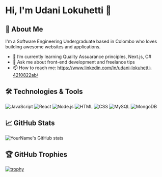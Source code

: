 # Hi, I'm Udani Lokuhetti 👋

## 🚀 About Me
I'm a Software Engineering Undergraduate based in Colombo who loves building awesome websites and applications.

- 🌱 I’m currently learning Quality Assuarance principles, Next.js, C#
- 💬 Ask me about front-end development and freelance tips
- 📫 How to reach me: https://www.linkedin.com/in/udani-lokuhetti-4210822ab/

## 🛠️ Technologies & Tools
![JavaScript](https://img.shields.io/badge/-JavaScript-black?style=flat-square&logo=javascript)
![React](https://img.shields.io/badge/-React-black?style=flat-square&logo=react)
![Node.js](https://img.shields.io/badge/-Node.js-black?style=flat-square&logo=node.js)
![HTML](https://img.shields.io/badge/-HTML5-E34F26?style=flat-square&logo=html5&logoColor=white)
![CSS](https://img.shields.io/badge/-CSS3-1572B6?style=flat-square&logo=css3)
![MySQL](https://img.shields.io/badge/-MySQL-4479A1?style=flat-square&logo=mysql&logoColor=white)
![MongoDB](https://img.shields.io/badge/-MongoDB-4EA94B?style=flat-square&logo=mongodb&logoColor=white)
<!-- Add more badges -->

## 📈 GitHub Stats
![YourName's GitHub stats](https://github-readme-stats.vercel.app/api?username=udanilokuhetti92&show_icons=true&theme=tokyonight)

## 🏆 GitHub Trophies
[![trophy](https://github-profile-trophy.vercel.app/?username=udanilokuhetti92&theme=onedark)](https://github.com/ryo-ma/github-profile-trophy)
